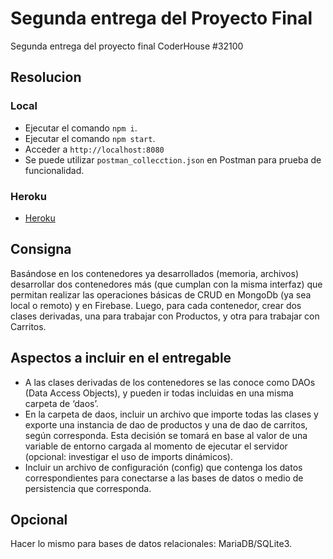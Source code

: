 # Segunda entrega del Proyecto Final
Segunda entrega del proyecto final CoderHouse #32100

## Resolucion

### Local
- Ejecutar el comando `npm i`.
- Ejecutar el comando `npm start`.
- Acceder a `http://localhost:8080`
- Se puede utilizar `postman_collecction.json` en Postman para prueba de funcionalidad.

### Heroku
- [Heroku](https://coder32100-proyecto-pauvels.herokuapp.com/api/products)

## Consigna
Basándose en los contenedores ya desarrollados (memoria, archivos) desarrollar dos contenedores más (que cumplan con la misma interfaz) que permitan realizar las operaciones básicas de CRUD en MongoDb (ya sea local o remoto) y en Firebase. Luego, para cada contenedor, crear dos clases derivadas, una para trabajar con Productos, y otra para trabajar con Carritos.

## Aspectos a incluir en el entregable
- A las clases derivadas de los contenedores se las conoce como DAOs (Data Access Objects), y pueden ir todas incluidas en una misma carpeta de ‘daos’.
- En la carpeta de daos, incluir un archivo que importe todas las clases y exporte una instancia de dao de productos y una de dao de carritos, según corresponda. Esta decisión se tomará en base al valor de una variable de entorno cargada al momento de ejecutar el servidor (opcional: investigar el uso de imports dinámicos).
- Incluir un archivo de configuración (config) que contenga los datos correspondientes para conectarse a las bases de datos o medio de persistencia que corresponda.

## Opcional
Hacer lo mismo para bases de datos relacionales: MariaDB/SQLite3.